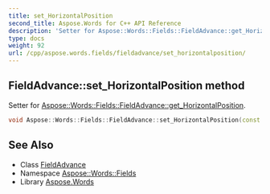 ```yaml
---
title: set_HorizontalPosition
second_title: Aspose.Words for C++ API Reference
description: 'Setter for Aspose::Words::Fields::FieldAdvance::get_HorizontalPosition.'
type: docs
weight: 92
url: /cpp/aspose.words.fields/fieldadvance/set_horizontalposition/
---
```

## FieldAdvance::set_HorizontalPosition method


Setter for [Aspose::Words::Fields::FieldAdvance::get_HorizontalPosition](../get_horizontalposition/).

```cpp
void Aspose::Words::Fields::FieldAdvance::set_HorizontalPosition(const System::String &value)
```

## See Also

* Class [FieldAdvance](../)
* Namespace [Aspose::Words::Fields](../../)
* Library [Aspose.Words](../../../)
